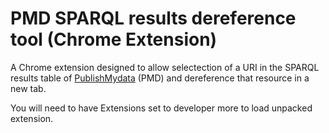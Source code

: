 # PMD SPARQL results dereference tool (Chrome Extension)

A Chrome extension designed to allow selectection of a URI in the SPARQL results table of [PublishMydata](https://www.swirrl.com/) (PMD) and dereference that resource in a new tab.


You will need to have Extensions set to developer more to load unpacked extension.
